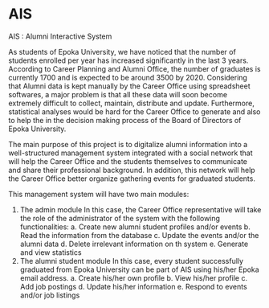 # AIS

AIS : Alumni Interactive System

As students of Epoka University, we have noticed that the number of students enrolled per year has increased significantly in the last 
3 years. According to Career Planning and Alumni Office, the number of graduates is currently 1700 and is expected to be around 3500 by 2020. 
Considering that Alumni data is kept manually by the Career Office using spreadsheet softwares, a major problem is that all these data
will soon become extremely difficult to collect, maintain, distribute and update. Furthermore, statistical analyses would be hard for the
Career Office to generate and also to help the in the decision making process of the Board of Directors of Epoka University. 

The main purpose of this project is to digitalize alumni information into a well-structured management system integrated with a social 
network that will help the Career Office and the students themselves to communicate and share their professional background. In addition, 
this network will help the Career Office better organize gathering events for graduated students.

This management system will have two main modules:

1. The admin module
   In this case, the Career Office representative will take the role of the administrator of the system with the following functionalities:
   a. Create new alumni student profiles and/or events
   b. Read the information from the database
   c. Update the events and/or the alumni data
   d. Delete irrelevant information on th system
   e. Generate and view statistics
2. The alumni student module
   In this case, every student successfully graduated from Epoka University can be part of AIS using his/her Epoka email address.
   a. Create his/her own profile
   b. View his/her profile 
   c. Add job postings
   d. Update his/her information
   e. Respond to events and/or job listings
